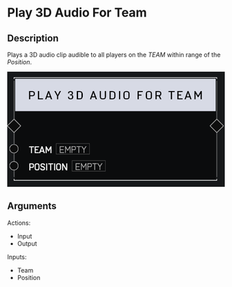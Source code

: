 # Play 3D Audio For Team

## Description

Plays a 3D audio clip audible to all players on the _TEAM_ within range of the _Position_.

![Play 3D Audio For Team](../../.gitbook/assets/images/scripting/audio/play-3d-audio-for-team.png)

## Arguments

Actions:

- Input
- Output

Inputs:

- Team
- Position

